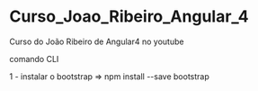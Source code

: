 # Curso_Joao_Ribeiro_Angular_4
Curso do João Ribeiro de Angular4 no youtube

comando CLI

1 - instalar o bootstrap => npm install --save bootstrap
